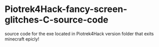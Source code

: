 # Piotrek4Hack-fancy-screen-glitches-C-source-code
source code for the exe located in Piotrek4Hack version folder that exits minecraft epicly!
